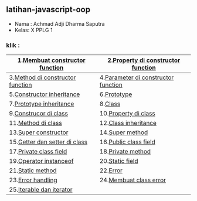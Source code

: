 ## latihan-javascript-oop

- Nama : Achmad Adji Dharma Saputra
- Kelas: X PPLG 1

### klik :

| 1.[Membuat constructor function](OOP/Membuat%20constructor%20function/) | 2.[Property di constructor function](OOP/Property%20di%20constructor%20function/) |
| ----- | --- |
| 3.[Method di constructor function](OOP/Method%20di%20constructor%20function/) | 4.[Parameter di constructor function](OOP/Parameter%20di%20constructor%20function/) |
| 5.[Constructor inheritance](OOP/Constructor%20inheritance/) | 6.[Prototype](OOP/Prototype/)  |
| 7.[Prototype inheritance](OOP/Prototype%20inheritance/) | 8.[Class](OOP/Class/) |
| 9.[Construcor di class]() | 10.[Property di class]() |
| 11.[Method di class]() | 12.[Class inheritance]() |
| 13.[Super constructor]() | 14.[Super method]() |
| 15.[Getter dan setter di class]() | 16.[Public class field]() |
| 17.[Private class field]() | 18.[Private method]() |
| 19.[Operator instanceof]() | 20.[Static field]() |
| 21.[Static method]() | 22.[Error]() |
| 23.[Error handling]() | 24.[Membuat class error]() |
| 25.[Iterable dan iterator]() |  

